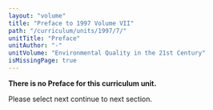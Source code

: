 ```yaml
---
layout: "volume"
title: "Preface to 1997 Volume VII"
path: "/curriculum/units/1997/7/"
unitTitle: "Preface"
unitAuthor: "-"
unitVolume: "Environmental Quality in the 21st Century"
isMissingPage: true
---
```

<body>
<p>
<b>There is no Preface for this curriculum unit.</b>
</p>
<p>
Please select next continue to next section.
</p>
</body>